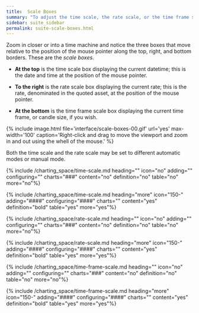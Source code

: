 ```yaml
---
title:  Scale Boxes
summary: "To adjust the time scale, the rate scale, or the time frame scale, use the controls on each of the scale boxes."
sidebar: suite_sidebar
permalink: suite-scale-boxes.html
---
```


Zoom in closer or into a <a data-toggle="tooltip" data-original-title="{{site.data.charting_space.time_machine}}">time machine</a> and notice the three boxes that move relative to the position of the mouse pointer along the top, right, and bottom borders. These are the *scale boxes*.

* **At the top** is the <a data-toggle="tooltip" data-original-title="{{site.data.charting_space.time_scale}}">time scale</a> box displaying the current datetime; this is the date and time at the position of the mouse pointer.

* **To the right** is the <a data-toggle="tooltip" data-original-title="{{site.data.charting_space.rate_scale}}">rate scale</a> box displaying the current rate; this is the rate, denominated in the <a data-toggle="tooltip" data-original-title="{{site.data.crypto_ecosystem.quoted_asset}}">quoted asset</a>, at the position of the mouse pointer.

* **At the bottom** is the <a data-toggle="tooltip" data-original-title="{{site.data.charting_space.time_frame_scale}}">time frame scale</a> box displaying the current time frame, or candle size, if you wish.

{% include image.html file='interface/scale-boxes-00.gif' url='yes' max-width='100' caption='Right-click and drag to move the viewport and zoom in and out using the whell of the mouse.' %}

Both the time scale and the rate scale may be set to different automatic modes or manual mode.

{% include /charting_space/time-scale.md heading="" icon="no" adding="" configuring="" charts="###" content="no" definition="no" table="no" more="no"%}

{% include /charting_space/time-scale.md heading="more" icon="150-" adding="####" configuring="####" charts="" content="yes" definition="bold" table="yes" more="yes"%}

{% include /charting_space/rate-scale.md heading="" icon="no" adding="" configuring="" charts="###" content="no" definition="no" table="no" more="no"%}

{% include /charting_space/rate-scale.md heading="more" icon="150-" adding="####" configuring="####" charts="" content="yes" definition="bold" table="yes" more="yes"%}

{% include /charting_space/time-frame-scale.md heading="" icon="no" adding="" configuring="" charts="###" content="no" definition="no" table="no" more="no"%}

{% include /charting_space/time-frame-scale.md heading="more" icon="150-" adding="####" configuring="####" charts="" content="yes" definition="bold" table="yes" more="yes"%}